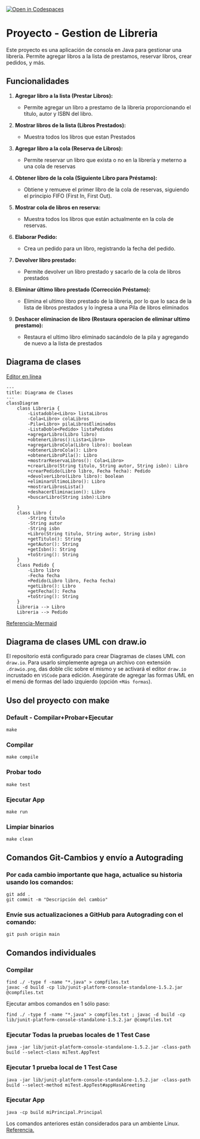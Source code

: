 [![Open in Codespaces](https://classroom.github.com/assets/launch-codespace-2972f46106e565e64193e422d61a12cf1da4916b45550586e14ef0a7c637dd04.svg)](https://classroom.github.com/open-in-codespaces?assignment_repo_id=21283569)
# Proyecto - Gestion de Libreria

Este proyecto es una aplicación de consola en Java para gestionar una librería. Permite agregar libros a la lista de prestamos, reservar libros, crear pedidos, y más.

## Funcionalidades

1. **Agregar libro a la lista (Prestar Libros):**
   - Permite agregar un libro a prestamo de la libreria proporcionando el título, autor y ISBN del libro.

2. **Mostrar libros de la lista (Libros Prestados):**
   - Muestra todos los libros que estan Prestados

3. **Agregar libro a la cola (Reserva de Libros):**
   - Permite reservar un libro que exista o no en  la librería y meterno a una cola de reservas

4. **Obtener libro de la cola (Siguiente Libro para Préstamo):**
   - Obtiene y remueve el primer libro de la cola de reservas, siguiendo el principio FIFO (First In, First Out).

5. **Mostrar cola de libros en reserva:**
   - Muestra todos los libros que están actualmente en la cola de reservas.

6. **Elaborar Pedido:**
   - Crea un pedido para un libro, registrando la fecha del pedido.

7. **Devolver libro prestado:**
   - Permite devolver un libro prestado y sacarlo de la cola de libros prestados

8. **Eliminar último libro prestado (Corrección Préstamo):**
   - Elimina el ultimo libro prestado de la libreria, por lo que lo saca de la lista de libros prestados 
   y lo ingresa a una Pila de libros eliminados

9. **Deshacer eliminacion de libro (Restaura operacion de eliminar ultimo prestamo):**
   - Restaura el ultimo libro eliminado sacándolo de la pila y agregando de nuevo a la lista de prestados

## Diagrama de clases
[Editor en línea](https://mermaid.live/)
```mermaid
---
title: Diagrama de Clases
---
classDiagram
    class Libreria {
        -Listadoble<Libro> listaLibros
        -Cola<Libro> colaLibros
        -Pila<Libro> pilaLibrosEliminados
        -ListaDoble<Pedido> listaPedidos
        +agregarLibro(Libro libro)
        +obtenerLibros():Lista<Libro>
        +agregarLibroCola(Libro libro): boolean
        +obtenerLibroCola(): Libro
        +obtenerLibroPila(): Libro
        +mostrarReservaLibros(): Cola<Libro>
        +crearLibro(String titulo, String autor, String isbn): Libro
        +crearPedido(Libro libro, Fecha fecha): Pedido
        +devolverLibro(Libro libro): boolean
        +eliminarUltimoLibro(): Libro
        +mostrarLibrosLista()
        +deshacerEliminacion(): Libro
        +buscarLibro(String isbn):Libro
        
    }
    class Libro {
        -String titulo
        -String autor
        -String isbn
        +Libro(String titulo, String autor, String isbn)
        +getTitulo(): String
        +getAutor(): String
        +getIsbn(): String
        +toString(): String
    }
    class Pedido {
        -Libro libro
        -Fecha fecha
        +Pedido(Libro libro, Fecha fecha)
        +getLibro(): Libro
        +getFecha(): Fecha
        +toString(): String
    }
    Libreria --> Libro
    Libreria --> Pedido
```
[Referencia-Mermaid](https://mermaid.js.org/syntax/classDiagram.html)

## Diagrama de clases UML con draw.io
El repositorio está configurado para crear Diagramas de clases UML con ```draw.io```. Para usarlo simplemente agrega un archivo con extensión ```.drawio.png```, das doble clic sobre el mismo y se activará el editor ```draw.io``` incrustado en ```VSCode``` para edición. Asegúrate de agregar las formas UML en el menú de formas del lado izquierdo (opción ```+Más formas```).

## Uso del proyecto con make

### Default - Compilar+Probar+Ejecutar
```
make
```
### Compilar
```
make compile
```
### Probar todo
```
make test
```
### Ejecutar App
```
make run
```
### Limpiar binarios
```
make clean
```
## Comandos Git-Cambios y envío a Autograding

### Por cada cambio importante que haga, actualice su historia usando los comandos:
```
git add .
git commit -m "Descripción del cambio"
```
### Envíe sus actualizaciones a GitHub para Autograding con el comando:
```
git push origin main
```
## Comandos individuales
### Compilar

```
find ./ -type f -name "*.java" > compfiles.txt
javac -d build -cp lib/junit-platform-console-standalone-1.5.2.jar @compfiles.txt
```
Ejecutar ambos comandos en 1 sólo paso:

```
find ./ -type f -name "*.java" > compfiles.txt ; javac -d build -cp lib/junit-platform-console-standalone-1.5.2.jar @compfiles.txt
```


### Ejecutar Todas la pruebas locales de 1 Test Case

```
java -jar lib/junit-platform-console-standalone-1.5.2.jar -class-path build --select-class miTest.AppTest
```
### Ejecutar 1 prueba local de 1 Test Case

```
java -jar lib/junit-platform-console-standalone-1.5.2.jar -class-path build --select-method miTest.AppTest#appHasAGreeting
```
### Ejecutar App
```
java -cp build miPrincipal.Principal
```
Los comandos anteriores están considerados para un ambiente Linux. [Referencia.](https://www.baeldung.com/junit-run-from-command-line)

